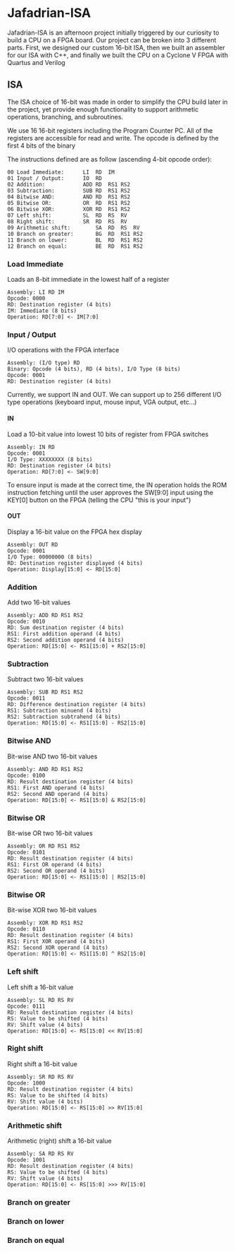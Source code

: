 
# Jafadrian-ISA

Jafadrian-ISA is an afternoon project initially triggered by our curiosity to build a CPU on a FPGA board. Our project can be broken into 3 different parts. First, we designed our custom 16-bit ISA, then we built an assembler for our ISA with C++, and finally we built the CPU on a Cyclone V FPGA with Quartus and Verilog

## ISA

The ISA choice of 16-bit was made in order to simplify the CPU build later in the project, yet provide enough functionality to support arithmetic operations, branching, and subroutines.

We use 16 16-bit registers including the Program Counter PC. All of the registers are accessible for read and write. The opcode is defined by the first 4 bits of the binary

The instructions defined are as follow (ascending 4-bit opcode order):

```
00 Load Immediate:		LI	RD 	IM
01 Input / Output:		IO 	RD
02 Addition: 			ADD	RD 	RS1	RS2
03 Subtraction: 		SUB	RD 	RS1	RS2
04 Bitwise AND: 		AND	RD 	RS1	RS2
05 Bitwise OR:  		OR	RD 	RS1	RS2
06 Bitwise XOR: 		XOR	RD 	RS1	RS2
07 Left shift: 			SL	RD 	RS	RV
08 Right shift: 		SR	RD 	RS	RV
09 Arithmetic shift:		SA	RD 	RS	RV
10 Branch on greater: 		BG	RD 	RS1	RS2
11 Branch on lower: 		BL	RD 	RS1	RS2
12 Branch on equal: 		BE	RD 	RS1	RS2
```

### Load Immediate

Loads an 8-bit immediate in the lowest half of a register

```
Assembly: LI RD IM
Opcode:	0000
RD: Destination register (4 bits)
IM: Immediate (8 bits)
Operation: RD[7:0] <- IM[7:0]
```

### Input / Output

I/O operations with the FPGA interface

```
Assembly: (I/O type) RD
Binary: Opcode (4 bits), RD (4 bits), I/O Type (8 bits)
Opcode:	0001
RD: Destination register (4 bits)
```

Currently, we support IN and OUT. We can support up to 256 different I/O type operations (keyboard input, mouse input, VGA output, etc...)

#### IN

Load a 10-bit value into lowest 10 bits of register from FPGA switches

```
Assembly: IN RD
Opcode:	0001
I/O Type: XXXXXXXX (8 bits)
RD: Destination register (4 bits)
Operation: RD[7:0] <- SW[9:0]
```

To ensure input is made at the correct time, the IN operation holds the ROM instruction fetching until the user approves the SW[9:0] input using the KEY[0] button on the FPGA (telling the CPU "this is your input")

#### OUT

Display a 16-bit value on the FPGA hex display

```
Assembly: OUT RD
Opcode:	0001
I/O Type: 00000000 (8 bits)
RD: Destination register displayed (4 bits)
Operation: Display[15:0] <- RD[15:0]
```

### Addition

Add two 16-bit values

```
Assembly: ADD RD RS1 RS2
Opcode:	0010
RD: Sum destination register (4 bits)
RS1: First addition operand (4 bits)
RS2: Second addition operand (4 bits)
Operation: RD[15:0] <- RS1[15:0] + RS2[15:0]
```

### Subtraction

Subtract two 16-bit values

```
Assembly: SUB RD RS1 RS2
Opcode:	0011
RD: Difference destination register (4 bits)
RS1: Subtraction minuend (4 bits)
RS2: Subtraction subtrahend (4 bits)
Operation: RD[15:0] <- RS1[15:0] - RS2[15:0]
```

### Bitwise AND

Bit-wise AND two 16-bit values

```
Assembly: AND RD RS1 RS2
Opcode:	0100
RD: Result destination register (4 bits)
RS1: First AND operand (4 bits)
RS2: Second AND operand (4 bits)
Operation: RD[15:0] <- RS1[15:0] & RS2[15:0]
```

### Bitwise OR

Bit-wise OR two 16-bit values

```
Assembly: OR RD RS1 RS2
Opcode:	0101
RD: Result destination register (4 bits)
RS1: First OR operand (4 bits)
RS2: Second OR operand (4 bits)
Operation: RD[15:0] <- RS1[15:0] | RS2[15:0]
```

### Bitwise OR

Bit-wise XOR two 16-bit values

```
Assembly: XOR RD RS1 RS2
Opcode:	0110
RD: Result destination register (4 bits)
RS1: First XOR operand (4 bits)
RS2: Second XOR operand (4 bits)
Operation: RD[15:0] <- RS1[15:0] ^ RS2[15:0]
```

### Left shift


Left shift a 16-bit value

```
Assembly: SL RD RS RV
Opcode:	0111
RD: Result destination register (4 bits)
RS: Value to be shifted (4 bits)
RV: Shift value (4 bits)
Operation: RD[15:0] <- RS[15:0] << RV[15:0]
```

### Right shift


Right shift a 16-bit value

```
Assembly: SR RD RS RV
Opcode:	1000
RD: Result destination register (4 bits)
RS: Value to be shifted (4 bits)
RV: Shift value (4 bits)
Operation: RD[15:0] <- RS[15:0] >> RV[15:0]
```

### Arithmetic shift


Arithmetic (right) shift a 16-bit value

```
Assembly: SA RD RS RV
Opcode:	1001
RD: Result destination register (4 bits)
RS: Value to be shifted (4 bits)
RV: Shift value (4 bits)
Operation: RD[15:0] <- RS[15:0] >>> RV[15:0]
```

### Branch on greater
### Branch on lower
### Branch on equal
